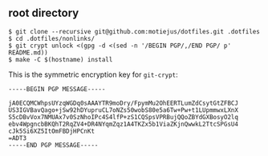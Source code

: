 root directory
--------------

    $ git clone --recursive git@github.com:motiejus/dotfiles.git .dotfiles
    $ cd .dotfiles/nonlinks/
    $ git crypt unlock <(gpg -d <(sed -n '/BEGIN PGP/,/END PGP/ p' README.md))
    $ make -C $(hostname) install

This is the symmetric encryption key for `git-crypt`:

```
-----BEGIN PGP MESSAGE-----

jA0ECQMCWhpsUYzqWGDq0sAAAYTR9moDry/FpymMu2OhEERTLumZdCsytGtZFBCJ
US3IGVBavQago+jSw92hDYupruCL7oNZs50wobS80e5a6Tw+Pw+t1LUpmmwxLXnX
S5cDBvVox7NMUAx7v0SzNhoIPc4S4lfP+zS1CQSpsVPRBujQQoZBYdGXBosyO2lq
ebv4WpgncbBKQhT2RqZV4+DR4NYqmZqz1A4TKZx5b1ViaZKjnQwwkL2TtcSPGsU4
cJk5Si6XZ5ItOmFBDjHPCnKt
=ADT3
-----END PGP MESSAGE-----
```
